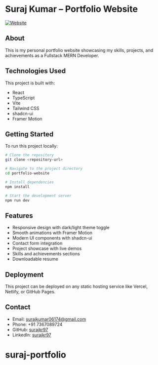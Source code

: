 # Suraj Kumar – Portfolio Website

[![Website](https://img.shields.io/badge/Live%20Portfolio-Visit%20Now-0db7ed?logo=internet-explorer&logoColor=white&style=for-the-badge)](https://surajkr97.github.io/suraj-portfolio/)

## About

This is my personal portfolio website showcasing my skills, projects, and achievements as a Fullstack MERN Developer.

## Technologies Used

This project is built with:

- React
- TypeScript
- Vite
- Tailwind CSS
- shadcn-ui
- Framer Motion

## Getting Started

To run this project locally:

```sh
# Clone the repository
git clone <repository-url>

# Navigate to the project directory
cd portfolio-website

# Install dependencies
npm install

# Start the development server
npm run dev
```

## Features

- Responsive design with dark/light theme toggle
- Smooth animations with Framer Motion
- Modern UI components with shadcn-ui
- Contact form integration
- Project showcase with live demos
- Skills and achievements sections
- Downloadable resume

## Deployment

This project can be deployed on any static hosting service like Vercel, Netlify, or GitHub Pages.

## Contact

- Email: surajkumar06174@gmail.com
- Phone: +91 7367089724
- GitHub: [surajkr97](https://github.com/surajkr97)
- LinkedIn: [surajkr97](https://linkedin.com/in/surajkr97)
# suraj-portfolio
